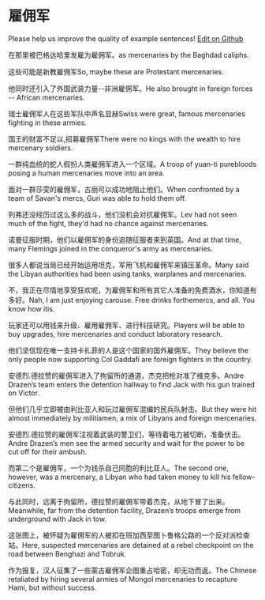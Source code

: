 # 雇佣军

Please help us improve the quality of example sentences! [Edit on Github](https://github.com/jiyushe/jiyu-example-sentence-source/blob/main/chinese/guyongjun.md)

<p><span class="chinese">在那里被巴格达哈里发雇为雇佣军。</span><span class="english">as mercenaries by the Baghdad caliphs.</span></p>

<p><span class="chinese">这些可能是新教雇佣军</span><span class="english">So, maybe these are Protestant mercenaries.</span></p>

<p><span class="chinese">他同时还引入了外国武装力量--非洲雇佣军。</span><span class="english">He also brought in foreign forces -- African mercenaries.</span></p>

<p><span class="chinese">瑞士雇佣军人在这些军队中声名显赫</span><span class="english">Swiss were great, famous mercenaries fighting in these armies.</span></p>

<p><span class="chinese">国王的财富不足以,招募雇佣军</span><span class="english">There were no kings with the wealth to hire mercenary soldiers.</span></p>

<p><span class="chinese">一群纯血统的蛇人假扮人类雇佣军进入一个区域。</span><span class="english">A troop of yuan-ti purebloods posing a human mercenaries move into an area.</span></p>

<p><span class="chinese">面对一群莎雯的雇佣军，古丽可以成功地阻止他们。</span><span class="english">When confronted by a team of Savan's mercs, Guri was able to hold them off.</span></p>

<p><span class="chinese">列弗还没经历过这么多的战斗，他们没机会对抗雇佣军。</span><span class="english">Lev had not seen much of the fight, they'd had no chance against mercenaries.</span></p>

<p><span class="chinese">诺曼征服时期，他们以雇佣军的身份追随征服者来到英国。</span><span class="english">And at that time, many Flemings joined in the conqueror's army as mercenaries.</span></p>

<p><span class="chinese">很多人都说当局已经开始运用坦克，军用飞机和雇佣军来镇压革命。</span><span class="english">Many said the Libyan authorities had been using tanks, warplanes and mercenaries.</span></p>

<p><span class="chinese">不，我正在尽情地享受狂欢呢，为雇佣军和所有其它人准备的免费酒水，你知道有多好。</span><span class="english">Nah, I am just enjoying carouse. Free drinks forthemercs, and all. You know how itis.</span></p>

<p><span class="chinese">玩家还可以用钱来升级、雇用雇佣军、进行科技研究。</span><span class="english">Players will be able to buy upgrades, hire mercenaries and conduct laboratory research.</span></p>

<p><span class="chinese">他们坚信现在唯一支持卡扎菲的人是这个国家的国外雇佣军。</span><span class="english">They believe the only people now supporting Col Gaddafi are foreign fighters in the country.</span></p>

<p><span class="chinese">安德烈.德拉赞的雇佣军进入了拘留所的通道，杰克把枪对准了维克多。</span><span class="english">Andre Drazen’s team enters the detention hallway to find Jack with his gun trained on Victor.</span></p>

<p><span class="chinese">但他们几乎立即被由利比亚人和玩过雇佣军混编的民兵队射击。</span><span class="english">But they were hit almost immediately by militiamen, a mix of Libyans and foreign mercenaries.</span></p>

<p><span class="chinese">安德烈.德拉赞的雇佣军注视着武装的警卫们，等待着电力被切断，准备伏击。</span><span class="english">Andre Drazen’s men see the armed security and wait for the power to be cut off for their ambush.</span></p>

<p><span class="chinese">而第二个是雇佣军，一个为钱杀自己同胞的利比亚人。</span><span class="english">The second one, however, was a mercenary, a Libyan who had taken money to kill his fellow-citizens.</span></p>

<p><span class="chinese">与此同时，远离于拘留所，德拉赞的雇佣军带着杰克，从地下冒了出来。</span><span class="english">Meanwhile, far from the detention facility, Drazen’s troops emerge from underground with Jack in tow.</span></p>

<p><span class="chinese">这张图上，被怀疑为雇佣军的人被扣在班加西至图卜鲁格公路的一个反对派检查站。</span><span class="english">Here, suspected mercenaries are detained at a rebel checkpoint on the road between Benghazi and Tobruk.</span></p>

<p><span class="chinese">作为报复，汉人征集了一些蒙古雇佣军企图重占哈密，却无功而返。</span><span class="english">The Chinese retaliated by hiring several armies of Mongol mercenaries to recapture Hami, but without success.</span></p>


